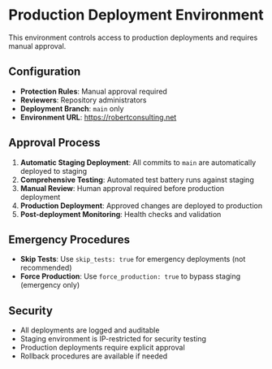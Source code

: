 # Production Deployment Environment

This environment controls access to production deployments and requires manual approval.

## Configuration

- **Protection Rules**: Manual approval required
- **Reviewers**: Repository administrators
- **Deployment Branch**: `main` only
- **Environment URL**: https://robertconsulting.net

## Approval Process

1. **Automatic Staging Deployment**: All commits to `main` are automatically deployed to staging
2. **Comprehensive Testing**: Automated test battery runs against staging
3. **Manual Review**: Human approval required before production deployment
4. **Production Deployment**: Approved changes are deployed to production
5. **Post-deployment Monitoring**: Health checks and validation

## Emergency Procedures

- **Skip Tests**: Use `skip_tests: true` for emergency deployments (not recommended)
- **Force Production**: Use `force_production: true` to bypass staging (emergency only)

## Security

- All deployments are logged and auditable
- Staging environment is IP-restricted for security testing
- Production deployments require explicit approval
- Rollback procedures are available if needed
